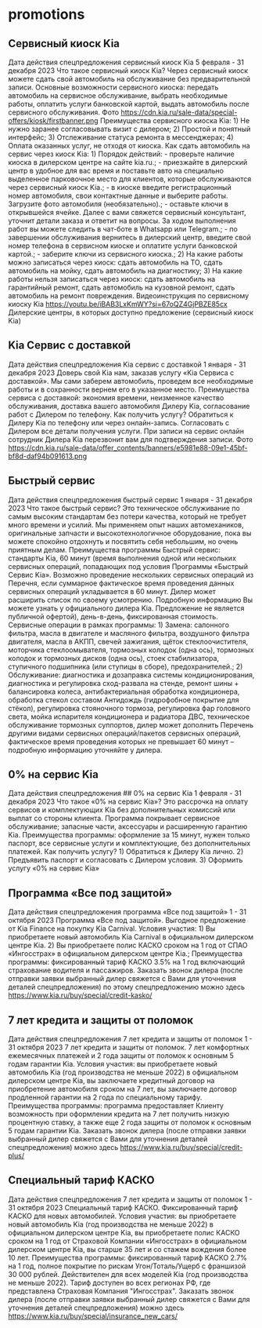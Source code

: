 # promotions

## Сервисный киоск Kia

Дата действия спецпредложения сервисный киоск Kia 5 февраля - 31 декабря 2023
Что такое сервисный киоск Kia? Через сервисный киоск можете сдать свой автомобиль на обслуживание без предварительной записи. Основные возможности сервисного киоска: передать автомобиль на сервисное обслуживание, выбрать необходимые работы, оплатить услуги банковской картой, выдать автомобиль после сервисного обслуживания. Фото https://cdn.kia.ru/sale-data/special-offers/kiosk/firstbanner.png Преимущества сервисного киоска Kia: 1) Не нужно заранее согласовывать визит с дилером; 2) Простой и понятный интерфейс; 3) Отслеживание статуса ремонта в мессенджерах; 4) Оплата оказанных услуг, не отходя от киоска.
Как сдать автомобиль на сервис через киоск Kia: 1) Порядок действий: - проверьте наличие киоска в дилерском центре на сайте kia.ru.; - приезжайте в дилерский центр в удобное для вас время и поставьте авто на специально выделенное парковочное место для клиентов, которые обслуживаются через сервисный киоск Kia.; - в киоске введите регистрационный номер автомобиля, свои контактные данные и выберите работы. Загрузите фото автомобиля (необязательно).; - оставьте ключи в открывшейся ячейке. Далее с вами свяжется сервисный консультант, уточнит детали заказа и ответит на вопросы. За ходом выполнения работ вы можете следить в чат-боте в Whatsapp или Telegram.; - по завершении обслуживания вернитесь в дилерский центр, введите свой номер телефона в сервисном киоске и оплатите услуги банковской картой.; - заберите ключи из сервисного киоска.; 2) На какие работы можно записаться через киоск: сдать автомобиль на ТО, сдать автомобиль на мойку, сдать автомобиль на диагностику; 3) На какие работы нельзя записаться через киоск: сдать автомобиль на гарантийный ремонт, сдать автомобиль на кузовной ремонт, сдать автомобиль на ремонт повреждения.
Видеоинструкция по сервисному киоску Kia https://youtu.be/iBAB3LxKmWY?si=67oQZ4GjPBZE85cx
Дилерские центры, в которых доступно предложение (сервисный киоск Kia)

## Kia Сервис с доставкой

Дата действия спецпредложения Kia сервис с доставкой 1 января - 31 декабря 2023
Доверь свой Kia нам, заказав услугу «Kia Сервиса с доставкой». Мы сами заберем автомобиль, проведем все необходимые работы и в сохранности вернем его в указанное место. Преимущества сервиса с доставкой: экономия времени, неизменное качество обслуживания, доставка вашего автомобиля Дилеру Kia, согласование работ с Дилером по телефону. Как получить услугу? Обратиться к Дилеру Kia по телефону или через онлайн-запись. Согласовать с Дилером все детали получения услуги. При записи на сервис онлайн сотрудник Дилера Kia перезвонит вам для подтверждения записи. Фото https://cdn.kia.ru/sale-data/offer_contents/banners/e5981e88-09e1-45bf-bf8d-daf94b091613.png

## Быстрый сервис

Дата действия спецпредложения быстрый сервис 1 января - 31 декабря 2023
Что такое быстрый сервис? Это техническое обслуживание по самым высоким стандартам без потери качества, который не требует много времени и усилий. Мы применяем опыт наших автомехаников, оригинальные запчасти и высокотехнологичное оборудование, пока вы можете спокойно отдохнуть и посвятить себя небольшим, но очень приятным делам. Преимущества программы Быстрый сервис: стандарты Kia, 60 минут (время выполнения одной или нескольких сервисных операций, попадающих под условия Программы «Быстрый Сервис Kia». Возможно проведение нескольких сервисных операций из Перечня, если суммарное фактическое время проведения данных сервисных операций укладывается в 60 минут. Дилер может расширить список по своему усмотрению. Подробную информацию Вы можете узнать у официального дилера Kia. Предложение не является публичной офертой), день-в-день, фиксированная стоимость. Сервисные операции в рамках программы: 1) Замена: cалонного фильтра, масла в двигателе и масляного фильтра, воздушного фильтра двигателя, масла в АКПП, свечей зажигания, щёток стеклоочистителя, моторчика стеклоомывателя, тормозных колодок (одна ось), тормозных колодок и тормозных дисков (одна ось), стоек стабилизатора, ступичного подшипника (или ступицы в сборе), предохранителей.; 2) Обслуживание: диагностика и дозаправка системы кондиционирования, диагностика и регулировка сход-развала на стенде, ремонт шины + балансировка колеса, антибактериальная обработка кондиционера, обработка стекол составом Антидождь (гидрофобное покрытие для стёкол), регулировка стояночного тормоза, регулировка фар головного света, мойка испарителя кондиционера и радиатора ДВС, техническое обслуживание тормозных суппортов, дилер может дополнить Перечень другими видами сервисных операций/пакетов сервисных операций, фактическое время проведения которых не превышает 60 минут – подробную информацию уточняйте у дилера.

## 0% на сервис Kia

Дата действия спецпредложения ## 0% на сервис Kia 1 февраля - 31 декабря 2023
Что такое «0% на сервис Kia»? Это рассрочка на оплату сервисов и комплектующих Kia без дополнительных комиссий или выплат со стороны клиента. Программа покрывает сервисное обслуживание; запасные части, аксессуары и расширенную гарантию Kia. Преимущества программы: оформление за 15 минут, нужен только паспорт, все сервисные услуги и комплектующие, без дополнительных платежей. Как получить услугу? 1) Обратиться к Дилеру Kia лично. 2) Предъявить паспорт и согласовать с Дилером условия. 3) Оформить услугу «0% на сервис Kia»

## Программа «Все под защитой»

Дата действия спецпредложения программа «Все под защитой» 1 - 31 октября 2023
Программа «Все под защитой». Выгодное предложение от Kia Finance на покупку Kia Carnival. Условия участия: 1) Вы приобретаете новый автомобиль Kia Carnival в официальном дилерском центре Kia. 2) Вы приобретаете полис КАСКО сроком на 1 год от СПАО «Ингосстрах» в официальном дилерском центре Kia.; Преимущества программы: фиксированный тариф КАСКО 3.5% на 1 год включающий страхование водителя и пассажиров. Заказать звонок дилера (после отправки заявки выбранный дилер свяжется с Вами для уточнения деталей спецпредложения) по этому спецпредложению можно здесь https://www.kia.ru/buy/special/credit-kasko/

## 7 лет кредита и защиты от поломок

Дата действия спецпредложения 7 лет кредита и защиты от поломок 1 - 31 октября 2023
7 лет кредита и защиты от поломок. 7 лет комфортных ежемесячных платежей и 2 года защиты от поломок к основным 5 годам гарантии Kia. Условия участия: вы приобретаете новый автомобиль Kia (год производства не меньше 2022) в официальном дилерском центре Kia, вы заключаете кредитный договор на приобретение автомобиля сроком на 7 лет, вы заключаете договор продленной гарантии на 2 года по специальному тарифу. Преимущества программы: программа предоставляет Клиенту возможность при оформлении кредита на 7 лет получить низкую процентную ставку, а также еще 2 года защиты от поломок к основным 5 годам гарантии Kia. Заказать звонок дилера (после отправки заявки выбранный дилер свяжется с Вами для уточнения деталей спецпредложения) можно здесь https://www.kia.ru/buy/special/credit-plus/

## Специальный тариф КАСКО

Дата действия спецпредложения 7 лет кредита и защиты от поломок 1 - 31 октября 2023
Специальный тариф КАСКО. Фиксированный тариф КАСКО для новых автомобилей. Условия участия: вы приобретаете новый автомобиль Kia (год производства не меньше 2022) в официальном дилерском центре Kia, вы приобретаете полис КАСКО сроком на 1 год от Страховой Компании «Ингосстрах» в официальном дилерском центре Kia, вы старше 35 лет и со стажем вождения более 10 лет. Преимущества программы: фиксированный тариф КАСКО 2.7% на 1 год, полное покрытие по рискам Угон/Тоталь/Ущерб с франшизой 30 000 рублей. Действителен для всех моделей Kia (год производства не меньше 2022). Тариф доступен во всех регионах РФ, где представлена Страховая Компания "Ингосcтрах". Заказать звонок дилера (после отправки заявки выбранный дилер свяжется с Вами для уточнения деталей спецпредложения) можно здесь https://www.kia.ru/buy/special/insurance_new_cars/
